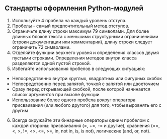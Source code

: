 Стандарты оформления Python-модулей
---
1. Используйте 4 пробела на каждый уровень отступа.
2. Пробелы - самый предпочтительный метод отступов.
3. Ограничьте длину строки максимум 79 символами. Для более длинных блоков текста с меньшими структурными ограничениями (строки документации или комментарии), длину строки следует ограничить 72 символами.
4. Отделяйте функции верхнего уровня и определения классов двумя пустыми строками. Определения методов внутри класса разделяются одной пустой строкой.
5. Избегайте использования пробелов в следующих ситуациях:
* Непосредственно внутри круглых, квадратных или фигурных скобок
* Непосредственно перед запятой, точкой с запятой или двоеточием
* Сразу перед открывающей скобкой, после которой начинается список аргументов при вызове функции
* Использование более одного пробела вокруг оператора присваивания (или любого другого) для того, чтобы выровнять его с другим
6. Всегда окружайте эти бинарные операторы одним пробелом с каждой стороны: присваивания (=, +=, -= и другие), сравнения (==, <, >, !=, <>, <=, >=, in, not in, is, is not), логические (and, or, not). 
